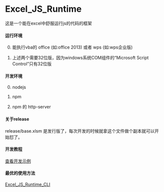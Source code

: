 # Excel_JS_Runtime

这是一个能在excel中舒服运行js的代码的框架

#### 运行环境

0. 能执行vba的 office (如:office 2013) 或者 wps (如:wps企业版)

0. 上述两个需要32位版，因为windows系统COM组件的“Microsoft Script Control”只有32位版

#### 开发环境

0. nodejs

0. npm

0. npm 的 http-server

#### 关于release

release/base.xlsm 是发行版了，每次开发的时候就拿这个文件做个副本就可以开始怼了。

#### 开发教程

[查看开发示例](doc/how_To_Use.md)

#### 最优的使用方法

[Excel_JS_Runtime_CLI](https://github.com/cxwithyxy/Excel_JS_Runtime_CLI)
